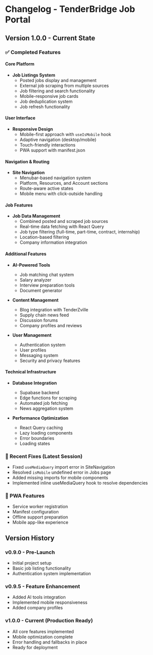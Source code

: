 
# Changelog - TenderBridge Job Portal

## Version 1.0.0 - Current State

### ✅ Completed Features

#### Core Platform
- **Job Listings System**
  - Posted jobs display and management
  - External job scraping from multiple sources
  - Job filtering and search functionality
  - Mobile-responsive job cards
  - Job deduplication system
  - Job refresh functionality

#### User Interface
- **Responsive Design**
  - Mobile-first approach with `useIsMobile` hook
  - Adaptive navigation (desktop/mobile)
  - Touch-friendly interactions
  - PWA support with manifest.json

#### Navigation & Routing
- **Site Navigation**
  - Menubar-based navigation system
  - Platform, Resources, and Account sections
  - Route-aware active states
  - Mobile menu with click-outside handling

#### Job Features
- **Job Data Management**
  - Combined posted and scraped job sources
  - Real-time data fetching with React Query
  - Job type filtering (full-time, part-time, contract, internship)
  - Location-based filtering
  - Company information integration

#### Additional Features
- **AI-Powered Tools**
  - Job matching chat system
  - Salary analyzer
  - Interview preparation tools
  - Document generator

- **Content Management**
  - Blog integration with TenderZville
  - Supply chain news feed
  - Discussion forums
  - Company profiles and reviews

- **User Management**
  - Authentication system
  - User profiles
  - Messaging system
  - Security and privacy features

#### Technical Infrastructure
- **Database Integration**
  - Supabase backend
  - Edge functions for scraping
  - Automated job fetching
  - News aggregation system

- **Performance Optimization**
  - React Query caching
  - Lazy loading components
  - Error boundaries
  - Loading states

### 🔧 Recent Fixes (Latest Session)
- Fixed `useMediaQuery` import error in SiteNavigation
- Resolved `isMobile` undefined error in Jobs page
- Added missing imports for mobile components
- Implemented inline useMediaQuery hook to resolve dependencies

### 📱 PWA Features
- Service worker registration
- Manifest configuration
- Offline support preparation
- Mobile app-like experience

## Version History

### v0.9.0 - Pre-Launch
- Initial project setup
- Basic job listing functionality
- Authentication system implementation

### v0.9.5 - Feature Enhancement
- Added AI tools integration
- Implemented mobile responsiveness
- Added company profiles

### v1.0.0 - Current (Production Ready)
- All core features implemented
- Mobile optimization complete
- Error handling and fallbacks in place
- Ready for deployment
